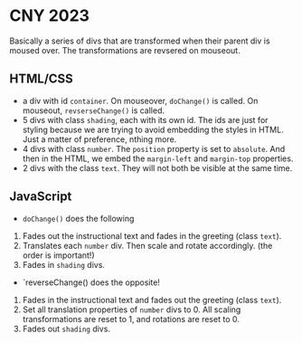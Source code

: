 # CNY 2023
Basically a series of divs that are transformed when their parent div is moused over. The transformations are revsered on mouseout.

## HTML/CSS
- a div with id `container`. On mouseover, `doChange()` is called. On mouseout, `revserseChange()` is called.
- 5 divs with class `shading`, each with its own id. The ids are just for styling because we are trying to avoid embedding the styles in HTML. Just a matter of preference, nthing more.
- 4 divs with class `number`. The `position` property is set to `absolute`. And then in the HTML, we embed the `margin-left` and `margin-top` properties.
- 2 divs with the class `text`. They will not both be visible at the same time.

## JavaScript
- `doChange()` does the following
1. Fades out the instructional text and fades in the greeting (class `text`).
2. Translates each `number` div. Then scale and rotate accordingly. (the order is important!)
3. Fades in `shading` divs.

- `reverseChange() does the opposite!
1. Fades in the instructional text and fades out the greeting (class `text`).
2. Set all translation properties of `number` divs to 0. All scaling transformations are reset to 1, and rotations are reset to 0.
3. Fades out `shading` divs.
